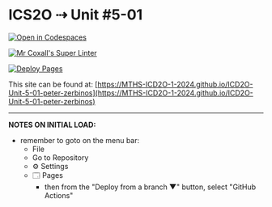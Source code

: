 # ICS2O ⇢ Unit #5-01

[![Open in Codespaces](https://classroom.github.com/assets/launch-codespace-2972f46106e565e64193e422d61a12cf1da4916b45550586e14ef0a7c637dd04.svg)](https://classroom.github.com/open-in-codespaces?assignment_repo_id=19206057)

[![Mr Coxall's Super Linter](https://github.com/MTHS-ICD2O-1-2024/ICD2O-Unit-5-01-peter-zerbinos/workflows/Mr%20Coxall's%20Super%20Linter/badge.svg)](https://github.com/MTHS-ICD2O-1-2024/ICD2O-Unit-5-01-peter-zerbinos/actions)

[![Deploy Pages](https://github.com/MTHS-ICD2O-1-2024/ICD2O-Unit-5-01-peter-zerbinos/workflows/Deploy%20Pages/badge.svg)](https://github.com/MTHS-ICD2O-1-2024/ICD2O-Unit-5-01-peter-zerbinos/actions)

This site can be found at: [https://MTHS-ICD2O-1-2024.github.io/ICD2O-Unit-5-01-peter-zerbinos](https://MTHS-ICD2O-1-2024.github.io/ICD2O-Unit-5-01-peter-zerbinos)

---

**NOTES ON INITIAL LOAD:**
- remember to goto on the menu bar:
  - File
  - Go to Repository
  - ⚙ Settings
  - 🗔 Pages
    - then from the "Deploy from a branch ▼" button, select "GitHub Actions"

